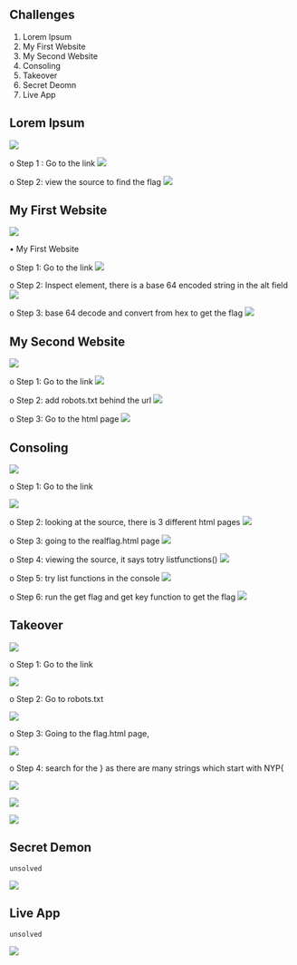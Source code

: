 ## Challenges
1. Lorem lpsum
2. My First Website
3. My Second Website
4. Consoling
5. Takeover
6. Secret Deomn
7. Live App

## Lorem Ipsum
![](/web/Lorem%20Ipsum/challenge.png)

o	Step 1 : Go to the link
![](/web/Lorem%20Ipsum/1.png)

o	Step 2: view the source to find the flag
![](/web/Lorem%20Ipsum/2.png)


## My First Website
![](/web/My%20First%20Website/challenge.png)

•	My First Website

o	Step 1: Go to the link
![](/web/My%20First%20Website/1.png)

o	Step 2: Inspect element, there is a base 64 encoded string in the alt field
![](/web/My%20First%20Website/2.png)

o	Step 3: base 64 decode and convert from hex to get the flag
![](/web/My%20First%20Website/3.png)


## My Second Website
![](/web/My%20Second%20Website/challenge.png)

o	Step 1: Go to the link
![](/web/My%20Second%20Website/1.png)

o	Step 2: add robots.txt behind the url
![](/web/My%20Second%20Website/2.png)

o	Step 3: Go to the html page
![](/web/My%20Second%20Website/3.png)


## Consoling

![](/web/Consoling/challenge.png)

o	Step 1: Go to the link

![](/web/Consoling/1.png)

o	Step 2: looking at the source, there is 3 different html pages
![](/web/Consoling/2.png)

o	Step 3: going to the realflag.html page
![](/web/Consoling/3.png)

o	Step 4: viewing the source, it says totry listfunctions()
![](/web/Consoling/4.png)

o	Step 5: try list functions in the console
![](/web/Consoling/5.png)

o	Step 6: run the get flag and get key function to get the flag
![](/web/Consoling/6.png)



## Takeover
![](/web/Takeover/challenge.png)

o	Step 1: Go to the link

![](/web/Takeover/1.png)


o	Step 2: Go to robots.txt

![](/web/Takeover/2.png)


o	Step 3: Going to the flag.html page, 

![](/web/Takeover/3.png)


o	Step 4: search for the } as there are many strings which start with NYP{

![](/web/Takeover/4.1.png)

![](/web/Takeover/4.2.png)

![](/web/Takeover/4.3.png)

## Secret Demon
```
unsolved
```
![](/web/Secret%20Demon/challenge.png)


## Live App
```
unsolved
```
![](/web/Live%20App/challenge.png)
